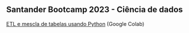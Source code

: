 ## Santander Bootcamp 2023 - Ciência de dados


[ETL e mescla de tabelas usando Python](https://colab.research.google.com/drive/1ZU4kEfE2xIPAD6S9rei0Vjiq1me-rAm1?usp=sharing) (Google Colab)
